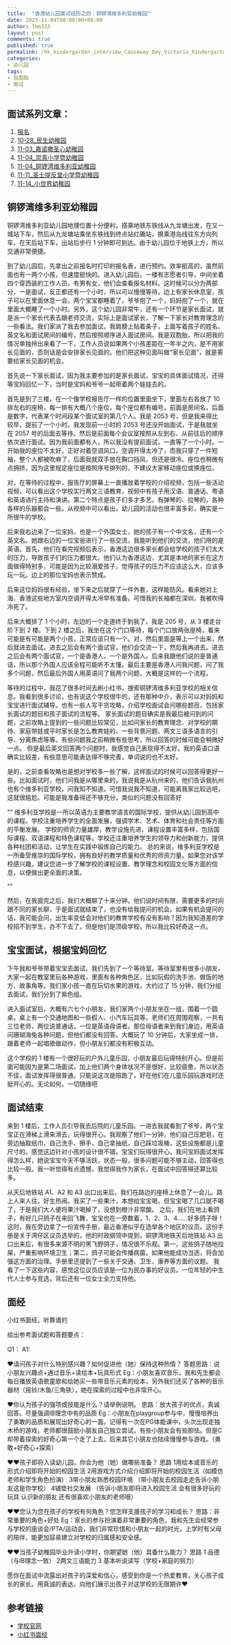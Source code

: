 ```yaml
---
title:  "香港幼儿园面试经历之四：铜锣湾维多利亚幼稚园"
date: 2023-11-04T00:00:00+08:00
author: lmm333
layout: post
comments: true
published: true
permalink: /hk_kindergarden_interview_Causeway_Bay_Victoria_Kindergarten/
categories:
- 幼儿园
tags:
- 双胞胎
- 面试
---
```


## 面试系列文章：

1. [报名]()
2. [10-28_民生幼稚园]()
3. [11-03_嘉诺撒圣心幼稚园]()
4. [11-04_崇真小学暨幼稚园]()
5. [11-04_铜锣湾维多利亚幼稚园]()
6. [11-11_圣士提反堂小学暨幼稚园]()
7. [11-14_小世界幼稚园]()

## 铜锣湾维多利亚幼稚园

铜锣湾维多利亚幼儿园地理位置十分便利，搭乘地铁东铁线从九龙塘出发，在又一城站下车，然后从九龙塘站乘坐东铁线到终点站红磡站，换乘港岛线往东方向列车，在天后站下车，出站后步行 1 分钟即可到达。由于幼儿园位于地铁上方，所以交通非常便捷。

到了幼儿园后，先拿出之前报名时打印的报名表，进行预约。效率挺高的，虽然前面也有一两个小孩，但速度挺快的。进入幼儿园后，一楼有志愿者引导，中间坐着四个穿西装的工作人员，有男有女，他们会查看报名材料。这时候可以分为两部分，一是面试，反正都还有一个小时，所以可以慢慢等待，边上有家长休息室，孩子可以在里面休息一会。两个宝宝都睡着了，爷爷抱了一个，妈妈抱了一个，就在里面大概睡了一个小时。另外，这个幼儿园非常牛，还有一个环节是家长面试，就是派一个家长代表去跟老师交流，实际上是面试家长，了解一下家长对教育理念的一些看法。我们家派了我去参加面试，我肩膀上贴着条子，上面写着孩子的姓名、英文名和面试房间的编号，然后按照顺序进入面试房间。我是双胞胎，所以把我的情况单独拎出来看了一下，工作人员说如果两个小孩差距在一年半之内，是不用家长见面的，否则话是会安排家长见面的。他们把这种见面叫做“家长见面”，就是需要给家长见面的机会。


首先说一下家长面试，因为我主要参加的是家长面试，宝宝的具体面试情况，还得等宝妈回忆一下，当时是宝妈和爷爷一起带着两个娃娃去的。

首先是到了三楼，在一个像学校报告厅一样的位置里面坐下，里面左右各放了 10 排左右的座椅，每一排有大概八个座位，每个座位都有编号，前面是房间名，后面是数字，代表某个时间段某个面试室的第几个人。我是 2053 号，但是我来得比较早，提前了一个小时。我发现前一小时的 2053 号还没开始面试，于是我就坐在 2057 号的后面去等待。然后是前面每个会议室按照从左到右、从前往后的顺序依次进行面试。因为我前面都有人，所以我没有提前面试，一直等了一个小时。一开始我的座位不太好，正好对着空调风口，空调开得太冷了，而我只穿了一件短袖，整个人都被吹麻了，后面我就双手放在胸口挡风，但还是很冷。座位也稍微有点拥挤，因为这里规定座位是按照序号排列的，不建议大家移动座位或换座位。


对，在等待的过程中，报告厅的屏幕上一直播放着学校的介绍视频，包括一些活动视频，可以看出这个学校实行两文三语教育，视频中有孩子用汉语、普通话、粤语和英语进行主持和演讲。第二个特点是孩子们多才多艺，有弹琴的、拉琴的，各种各样的乐器都会一些。从视频中可以看出，幼儿园的活动也很丰富多彩，确实是一所很牛的学校。


后来我右边来了一位宝妈，也是一个外国女士，她的孩子有一个中文名，还有一个英文名。她跟右边的一位宝爸进行了一些交流，我能听到他们的交流，他们用的是英语。首先，他们在看完视频后表示，香港这边很多家长都会给学校的孩子们太大的压力，导致孩子们的压力都很大。他们认为香港这边，尤其是本地的家长在这方面做得特别多，可能是因为比较溺爱孩子，觉得孩子的压力不应该这么大，应该多玩一玩。边上的那位宝妈也表示赞成。

后来这位妈妈很有经验，坐下来之后就穿了一件外套，这样能防风。看来她对上海、香港这些地方室内空调开得太冷早有准备。可惜我的长袖都在深圳，我被吹得冷死了。


后来大概排了 1 个小时，左边的一个走道终于到我了，我是 205 号，从 3 楼走台阶下到 2 楼。下到 2 楼之后，我坐在这个门口等待，每个门口放两张座椅，看来可能是有可能是两个小孩，正常应该只有一个。对，然后里面是等上一个出来，然后就进去面试，进去之后会有两个面试官，他们会交流一下，然后我再进去。进去之后会有两个面试官，一个是香港人，一个是外国人。后来我跟他们说的是普通话，所以那个外国人应该全程可能听不太懂。最后主要是香港人问我问题，问了我多个问题，然后最后外国人用英语问了我两个问题，大概是这样的一个流程。

等待的过程中，我花了很多时间去刷小红书，搜索铜锣湾维多利亚学校的相关信息。我看到很多讨论，也有说这个学校很牛的，还有那种中介，表示可以对妈妈和宝宝进行面试辅导。也有一些人写干货攻略，介绍学校面试会问哪些题目，包括家长面试的题目和孩子面试的流程等。
家长面试的题目确实是我最后被问到的问题，之前攻略上提到的一些问题比较常见，比如问家长的教育理念、对学校的期待、家庭带娃或平时家长是怎么教育娃的、一些背景问题、两文三语多语言的引导、分离焦虑等等。有些问题我之前稍微有些思考，所以回答的时候可能会稍微好一点。
但是最后英文回答两个问题时，我感觉自己表现得不太好。我的英语口语确实比较差，有些意思可能表达得不够完善，单词说的也不太好。

是的，之前查看攻略也是想对学校多一些了解，这样面试的时候可以回答得更好一些。比如面试时，他们问我是从哪里来的，我说我是从杭州来的，他们告诉我杭州也有个维多利亚学校，问我知不知道。可惜我说我不知道，可能离我家比较远吧，这就很尴尬。可能是我准备得还不够充分，类似的问题没有回答好

""
维多利亚学校是一所以英语为主要教学语言的国际学校，提供从幼儿园到高中的课程。学校注重培养学生的全面发展，强调学术、艺术、体育和社会责任等方面的平衡发展。
学校的师资力量雄厚，教学设施先进，课程设置丰富多样，包括国际课程、双语课程和特色课程等。学校还注重培养学生的领导力和创新能力，提供各种社团和活动，让学生在实践中锻炼自己的能力。
总的来说，维多利亚学校是一所备受推崇的国际学校，拥有良好的教学质量和优秀的师资力量。如果您对该学校感兴趣，建议您进一步了解学校的课程设置、教学理念和校园文化等方面的信息，以便做出更全面的决策。

""

然后，在我面完之后，我们大概聊了十来分钟。他们说时间有限，需要更多的时间跟不同的家长聊，于是面试就结束了，也没有给我提问的机会。如果有机会提问的话，我可能会问，出生率变低会对他们的教育学校有没有影响？因为我知道差的学校招不到学生，办不下去了，但是他们是顶级学校，所以我比较好奇这一点。


## 宝宝面试，根据宝妈回忆

下午我和爷爷带着宝宝去面试，我们先到了一个等待室。等待室里有很多小朋友，大家一起在教室里玩各种游戏，里面有各种角色区，比如玩假的洗手池、做饭的地方、故事角等。我们家小孩一直在玩切水果的游戏，大约过了 15 分钟，我们分组去面试，我们分到了紫色组。

进入面试室后，大概有六七个小朋友，我们家两个小朋友坐在一组，围着一个圆桌，桌上有一个交通地图和一些假人、小汽车玩具等。老师们在周围观察，一共有三位老师，两位说普通话，一位是英语母语者。那位母语者来到我们身边，用英语问珊瑚海兔各种问题，但他们都没有回答。大概玩了 10 分钟后，大家坐成一排，跟着老师一起唱歌做动作，但小朋友们都没有积极互动。

这个学校的 1 楼有一个很好玩的户外儿童乐园，小朋友最后玩得特别开心。但是前面可能因为是第二场面试，加上他们两个身体状况不是很好，比较疲惫，所以状态不佳，面试发挥得很普通。只能说这次是陪跑了，好在他们在儿童乐园玩游戏时还挺开心的。无论如何，一切随缘吧

## 面试结束
来到 1 楼后，工作人员引导我去后院的儿童乐园。一进去我就看到了爷爷，两个宝宝正在滑梯上滑来滑去，玩得很开心。我观察了他们一分钟，他们自己压肥皂，在旁边抽取纸巾，自己洗手、擦手，自己拿抽纸，自己踩垃圾桶，这些设施都是儿童尺寸的。感觉这边针对小孩的设计很不错，宝宝们玩得很开心。我问宝妈面试发挥得怎么样，她说宝宝今天不够活跃，状态一般，很多问题可能不够主动，回答得也比较一般。我一听觉得有点遗憾，我觉得我作为家长，在面试中回答得还算比较多。


从天后地铁站 A1、A2 和 A3 出口出来后，我们在路边的座椅上休息了一会儿。路上人来人往，好生热闹。我买了一些果汁，本想给宝宝喝，但宝宝喝了几口就不喝了，于是我们大人便将果汁喝掉了，没想到橙汁非常酸。
之后，我们在地上看鸽子，有好几只鸽子在来回飞舞，宝宝也在一旁数着，1、2、3、4……好多鸽子呀！这时，我在旁边拿了一份宣传手册，最近香港似乎在选举各个地区的议员。这份手册是关于湾仔区议员选举的，他的时政纲领中提到，铜锣湾地铁天后地铁站 A3 出口出来后，有很多来源不明的黑飞野鸽子，情况很不乐观。第一，这些鸽子随地拉屎，严重影响环境卫生；第二，鸽子可能会传播病菌。如果他能成功当选，将会加强这方面的治理。手册里还提到了一些关于交通、卫生、康养等方面的议题。
我看了一下这些内容，感觉这位议员应该是一位为民办事的好议员。一位年轻的中生代人士参与竞选，背后还有一位女士全力支持他。

## 面经
小红书面经，听靠谱的

给出参考面试题和答题要点：

Q1：
A1:

❤️请问孩子对什么特别感兴趣？如何促进他（她）保持这种热情？
答题思路：说小朋友兴趣点+通过音乐+读绘本+玩具形式
Eg：小朋友喜欢音乐，我和先生都会每日播放英语歌童歌和给她买一些带音乐元素的绘本，另外我们还买了各种的音乐器材（摇铃/木鱼/三角铁），她在探索的过程中也非常开心。

❤️你认为孩子的强项或技能是什么？请举例说明。
思路：放大孩子的优点，真诚回答。尽量强调IB理念中有的品质
Eg：小朋友在playgroup参与中，慢慢培养出了勇敢的品质和展现出好奇心的一面。记得有一次在PG体能课中，头次出现走独木桥的游戏，老师都很鼓励小朋友自己独立尝试，有些小朋友会有些胆怯。但是C却带着探索的好奇心第一个走了上去，后来其它小朋友也陆续慢慢参与游戏。（勇敢+好奇心+探索）

❤️❤️孩子即将入读幼儿园，你会为他（她）做哪些准备？
思路 1用绘本或音乐的形式介绍即将开始的校园生活
2用游戏方式介绍介绍即将开始的校园生活（如模仿老师和学生角色扮演）
3带小朋友熟悉校园环境 （带小朋友去校园走走告诉小朋友这是你学校）
4铺垫社交发展 （告诉小朋友即将进入校园生活 会有很多好玩的玩具 认识新的朋友 还有很喜欢小朋友的老师哦）

❤️❤️您认为您在孩子的学校有何角色？您怎样支援孩子的学习和成长？
思路：非常重要的角色+好处
Eg：家长的参与扮演着非常重要的角色，我和先生会经常参与学校的座谈会/PTA/运动会，我们非常珍惜和小朋友一起的时光，上学时有父母的陪伴，能更加容易建立对学校的归属感和安全感。

❤️❤️当孩子幼稚园毕业升读小学时，你期望她（他）具备什么能力？
思路 1 品德（与IB理念一致） 2两文三语能力 3 基本听说读写（学校+家庭的努力）

愿你在面试中流露出对孩子的深爱和信心，感受到你是一个热爱教育，关心孩子成长的家长。用真诚的表达，向他们展示出孩子对这学校的无限期许❤️


## 参考链接
- [学校官网](https://www.cbvictoria.edu.hk/sc/)
- [小红书面经](https://www.xiaohongshu.com/explore/64ff334a000000001e00e925)